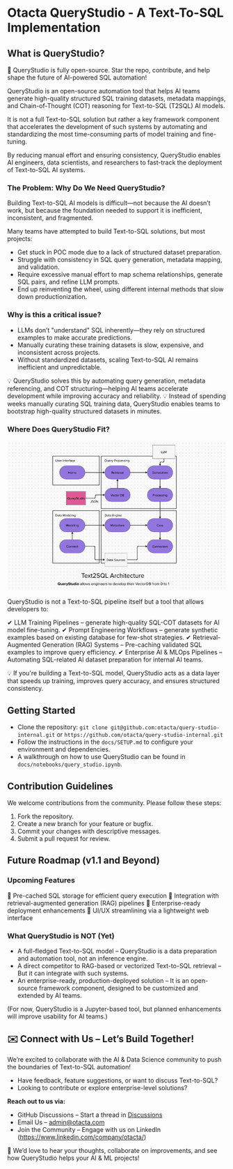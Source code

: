 
# Otacta QueryStudio - A Text-To-SQL Implementation

## What is QueryStudio?

🚀 QueryStudio is fully open-source. Star the repo, contribute, and help shape the future of AI-powered SQL automation!

QueryStudio is an open-source automation tool that helps AI teams generate high-quality structured SQL training datasets, metadata mappings, and Chain-of-Thought (COT) reasoning for Text-to-SQL (T2SQL) AI models.

It is not a full Text-to-SQL solution but rather a key framework component that accelerates the development of such systems by automating and standardizing the most time-consuming parts of model training and fine-tuning.

By reducing manual effort and ensuring consistency, QueryStudio enables AI engineers, data scientists, and researchers to fast-track the deployment of Text-to-SQL AI systems.

### The Problem: Why Do We Need QueryStudio?

Building Text-to-SQL AI models is difficult—not because the AI doesn’t work, but because the foundation needed to support it is inefficient, inconsistent, and fragmented.

Many teams have attempted to build Text-to-SQL solutions, but most projects:
- Get stuck in POC mode due to a lack of structured dataset preparation.
- Struggle with consistency in SQL query generation, metadata mapping, and validation.
- Require excessive manual effort to map schema relationships, generate SQL pairs, and refine LLM prompts.
- End up reinventing the wheel, using different internal methods that slow down productionization.

### Why is this a critical issue?

- LLMs don’t "understand" SQL inherently—they rely on structured examples to make accurate predictions.
- Manually curating these training datasets is slow, expensive, and inconsistent across projects.
- Without standardized datasets, scaling Text-to-SQL AI remains inefficient and unpredictable.

💡 QueryStudio solves this by automating query generation, metadata referencing, and COT structuring—helping AI teams accelerate development while improving accuracy and reliability.
💡 Instead of spending weeks manually curating SQL training data, QueryStudio enables teams to bootstrap high-quality structured datasets in minutes.

### Where Does QueryStudio Fit?
![QueryStudio Diagram](diagram1.png)

QueryStudio is not a Text-to-SQL pipeline itself but a tool that allows developers to:

✔ LLM Training Pipelines – generate high-quality SQL-COT datasets for AI model fine-tuning.
✔ Prompt Engineering Workflows – generate synthetic examples based on existing database for few-shot strategies.
✔ Retrieval-Augmented Generation (RAG) Systems – Pre-caching validated SQL examples to improve query efficiency.
✔ Enterprise AI & MLOps Pipelines – Automating SQL-related AI dataset preparation for internal AI teams.

💡 If you're building a Text-to-SQL model, QueryStudio acts as a data layer that speeds up training, improves query accuracy, and ensures structured consistency.

## Getting Started
- Clone the repository: `git clone git@github.com:otacta/query-studio-internal.git` or `https://github.com/otacta/query-studio-internal.git`
- Follow the instructions in the `docs/SETUP.md` to configure your environment and dependencies.
- A walkthrough on how to use QueryStudio can be found in `docs/notebooks/query_studio.ipynb`.

## Contribution Guidelines
We welcome contributions from the community. Please follow these steps:
1. Fork the repository.
2. Create a new branch for your feature or bugfix.
3. Commit your changes with descriptive messages.
4. Submit a pull request for review.

## Future Roadmap (v1.1 and Beyond)

### Upcoming Features
🚀 Pre-cached SQL storage for efficient query execution
🚀 Integration with retrieval-augmented generation (RAG) pipelines
🚀 Enterprise-ready deployment enhancements
🚀 UI/UX streamlining via a lightweight web interface

### What QueryStudio is NOT (Yet)
- A full-fledged Text-to-SQL model – QueryStudio is a data preparation and automation tool, not an inference engine.
- A direct competitor to RAG-based or vectorized Text-to-SQL retrieval – But it can integrate with such systems.
- An enterprise-ready, production-deployed solution – It is an open-source framework component, designed to be customized and extended by AI teams.

(For now, QueryStudio is a Jupyter-based tool, but planned enhancements will improve usability for AI teams.)

## ✉️ Connect with Us – Let’s Build Together!
We’re excited to collaborate with the AI & Data Science community to push the boundaries of Text-to-SQL automation!

- Have feedback, feature suggestions, or want to discuss Text-to-SQL?
- Looking to contribute or explore enterprise-level solutions?

**Reach out to us via:**
- GitHub Discussions – Start a thread in [Discussions](https://github.com/otacta/query-studio/issues) 
- Email Us – admin@otacta.com
- Join the Community – Engage with us on LinkedIn (https://www.linkedin.com/company/otacta/)

🚀 We’d love to hear your thoughts, collaborate on improvements, and see how QueryStudio helps your AI & ML projects!
